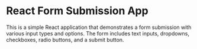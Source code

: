 # React Form Submission App

This is a simple React application that demonstrates a form submission with various input types and options. The form includes text inputs, dropdowns, checkboxes, radio buttons, and a submit button.
